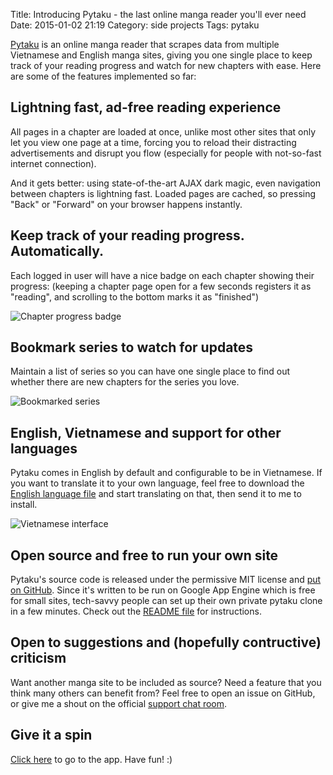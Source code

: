 Title: Introducing Pytaku - the last online manga reader you'll ever need
Date: 2015-01-02 21:19
Category: side projects
Tags: pytaku

[Pytaku][pytaku] is an online manga reader that scrapes data from multiple Vietnamese and English
manga sites, giving you one single place to keep track of your reading progress and watch for new
chapters with ease. Here are some of the features implemented so far:

## Lightning fast, ad-free reading experience

All pages in a chapter are loaded at once, unlike most other sites that only let you view one page
at a time, forcing you to reload their distracting advertisements and disrupt you flow (especially
for people with not-so-fast internet connection).

And it gets better: using state-of-the-art AJAX dark magic, even navigation between chapters is
lightning fast. Loaded pages are cached, so pressing "Back" or "Forward" on your browser happens
instantly.

## Keep track of your reading progress. Automatically.

Each logged in user will have a nice badge on each chapter showing their progress: (keeping a
chapter page open for a few seconds registers it as "reading", and scrolling to the bottom marks it
as "finished")

![Chapter progress badge][img1]

## Bookmark series to watch for updates

Maintain a list of series so you can have one single place to find out whether there are new
chapters for the series you love.

![Bookmarked series][img2]

## English, Vietnamese and support for other languages

Pytaku comes in English by default and configurable to be in Vietnamese. If you want to translate
it to your own language, feel free to download the [English language file][4] and start translating
on that, then send it to me to install.

![Vietnamese interface][img3]

## Open source and free to run your own site

Pytaku's source code is released under the permissive MIT license and [put on GitHub][1].  Since
it's written to be run on Google App Engine which is free for small sites, tech-savvy people can
set up their own private pytaku clone in a few minutes. Check out the [README file][2] for
instructions.

## Open to suggestions and (hopefully contructive) criticism

Want another manga site to be included as source? Need a feature that you think many others can
benefit from? Feel free to open an issue on GitHub, or give me a shout on the official [support
chat room][3].

## Give it a spin

[Click here][pytaku] to go to the app. Have fun! :)

[1]: https://github.com/nhanb/pytaku
[2]: https://github.com/nhanb/pytaku/blob/master/README.markdown
[3]: https://gitter.im/nhanb/pytaku
[4]: https://github.com/nhanb/pytaku/blob/master/frontend/languages/en.yaml
[img1]: /images/pytaku_01_chapter_progress.png
[img2]: /images/pytaku_02_bookmarked_series.png
[img3]: /images/pytaku_03_vietnamese.png
[pytaku]: https://pytaku.appspot.com
